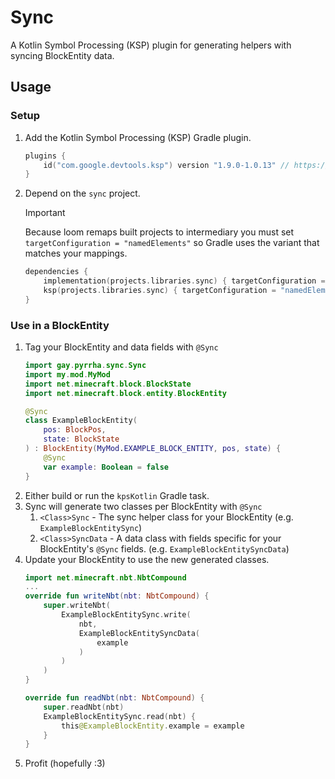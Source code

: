 # Sync
A Kotlin Symbol Processing (KSP) plugin for generating helpers with syncing BlockEntity data.

## Usage
### Setup
1. Add the Kotlin Symbol Processing (KSP) Gradle plugin.
   ```kotlin
   plugins {
       id("com.google.devtools.ksp") version "1.9.0-1.0.13" // https://github.com/google/ksp
   }
   ```
2. Depend on the `sync` project.
   > [!IMPORTANT]
   > Because loom remaps built projects to intermediary you must set `targetConfiguration = "namedElements"`
   > so Gradle uses the variant that matches your mappings.
   ```kotlin
   dependencies {
       implementation(projects.libraries.sync) { targetConfiguration = "namedElements" }
       ksp(projects.libraries.sync) { targetConfiguration = "namedElements" }
   }
   ```

### Use in a BlockEntity
1. Tag your BlockEntity and data fields with `@Sync`
   ```kotlin
   import gay.pyrrha.sync.Sync
   import my.mod.MyMod
   import net.minecraft.block.BlockState
   import net.minecraft.block.entity.BlockEntity

   @Sync
   class ExampleBlockEntity(
       pos: BlockPos,
       state: BlockState
   ) : BlockEntity(MyMod.EXAMPLE_BLOCK_ENTITY, pos, state) {
       @Sync
       var example: Boolean = false
   }
   ```
2. Either build or run the `kpsKotlin` Gradle task.
3. Sync will generate two classes per BlockEntity with `@Sync`
   1. `<Class>Sync` - The sync helper class for your BlockEntity (e.g. `ExampleBlockEntitySync`)
   2. `<Class>SyncData` - A data class with fields specific for your BlockEntity's `@Sync` fields. (e.g. `ExampleBlockEntitySyncData`)
4. Update your BlockEntity to use the new generated classes.
   ```kotlin
   import net.minecraft.nbt.NbtCompound
   ...
   override fun writeNbt(nbt: NbtCompound) {
       super.writeNbt(
           ExampleBlockEntitySync.write(
               nbt,
               ExampleBlockEntitySyncData(
                   example
               )
           )
       )
   }
   
   override fun readNbt(nbt: NbtCompound) {
       super.readNbt(nbt)
       ExampleBlockEntitySync.read(nbt) {
           this@ExampleBlockEntity.example = example
       }
   }
   ```
5. Profit (hopefully :3)
